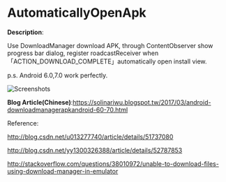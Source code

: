 # AutomaticallyOpenApk
**Description**:

Use DownloadManager download APK, through ContentObserver show progress bar dialog, register roadcastReceiver when 「ACTION_DOWNLOAD_COMPLETE」automatically open install view. 

p.s. Android 6.0,7.0 work perfectly.


![Screenshots](https://2.bp.blogspot.com/-rfsCNo99cpw/WOjIxqrhgSI/AAAAAAAADTA/LnkcFMCQn6U64wfo2jsl55mR9HCRPN72wCEw/s400/OpenSDK_Complete.gif)

**Blog Article(Chinese)**:https://solinariwu.blogspot.tw/2017/03/android-downloadmanagerapkandroid-60-70.html

Reference:

http://blog.csdn.net/u013277740/article/details/51737080     

http://blog.csdn.net/yy1300326388/article/details/52787853

http://stackoverflow.com/questions/38010972/unable-to-download-files-using-download-manager-in-emulator
